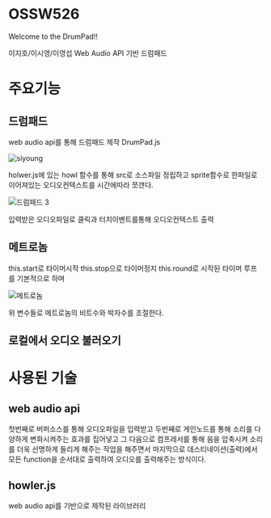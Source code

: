 # OSSW526

Welcome to the DrumPad!!

이지호/이시영/이영섭 Web Audio API 기반 드럼패드 

# 주요기능
## 드럼패드 

web audio api를 통해 드럼패드 제작
DrumPad.js

![siyoung](https://user-images.githubusercontent.com/102271673/170287712-efbc6d95-fba4-4e97-9b0a-74b0548feece.PNG)

holwer.js에 있는 howl 함수를 통해 src로 소스파일 정립하고 sprite함수로 한파일로 이어져있는 오디오컨텍스트를 시간에따라 쪼갠다.

![드럼패드 3](https://user-images.githubusercontent.com/102271673/170289838-1c86f361-2544-45f3-9788-41710b019e34.PNG)

입력받은 오디오파일로 클릭과 터치이벤트를통해 오디오컨텍스트 출력

## 메트로놈
this.start로 타이머시작
this.stop으로 타이머정지
this.round로 시작된 타이머 루프를 기본적으로 하며

![메트로놈](https://user-images.githubusercontent.com/102271673/170296886-6fb05ee7-7d38-41a0-9b07-cc9167162ee0.PNG)

위 변수들로 메트로놈의 비트수와 박자수를 조절한다.
## 로컬에서 오디오 불러오기


# 사용된 기술
## web audio api
첫번째로 버퍼소스를 통해 오디오파일을 입력받고 
두번째로 게인노드를 통해 소리를 다양하게 변화시켜주는 효과를 집어넣고 
그 다음으로 컴프레서를 통해 음을 압축시켜 소리를 더욱 선명하게 들리게 해주는 작업을 해주면서
마지막으로 데스티네이션(출력)에서 모든 function을 순서대로 출력하여 오디오를 출력해주는 방식이다.

## howler.js
 web audio api를 기반으로 제작된 라이브러리

